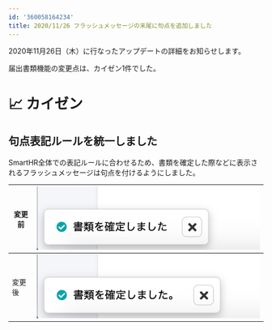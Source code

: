 ```yaml
---
id: '360058164234'
title: 2020/11/26 フラッシュメッセージの末尾に句点を追加しました
---
```

2020年11月26日（木）に行なったアップデートの詳細をお知らせします。

届出書類機能の変更点は、カイゼン1件でした。

# 📈 カイゼン

## 句点表記ルールを統一しました

SmartHR全体での表記ルールに合わせるため、書類を確定した際などに表示されるフラッシュメッセージは句点を付けるようにしました。

| 変更前 | ![__________2020-11-26_16_09_25.png](./__________2020-11-26_16_09_25.png) |
| --- | --- |
| 変更後 | ![__________2020-11-27_12_38_44.png](./__________2020-11-27_12_38_44.png) |
